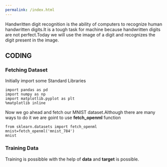 ```yaml
---
permalink: /index.html
---
```

Handwritten digit recognition is the ability of computers to recognize human handwritten digits.It is a tough task for machine because handwritten digits are not perfect.Today we will use the image of a digit and recognizes the digit present in the image.
## CODING
### Fetching Dataset
Initially import some Standard Libraries

``` 
import pandas as pd
import numpy as np
import matplotlib.pyplot as plt
%matplotlib inline
```
Now we go ahead and fetch our MNIST dataset.Although there are many ways to do it we are goint to use **fetch_openml** function

```
from sklearn.datasets import fetch_openml
mnist=fetch_openml('mnist_784')
mnist
```
### Training Data
Training is possibble with the help of __data__ and __target__ is possible.
